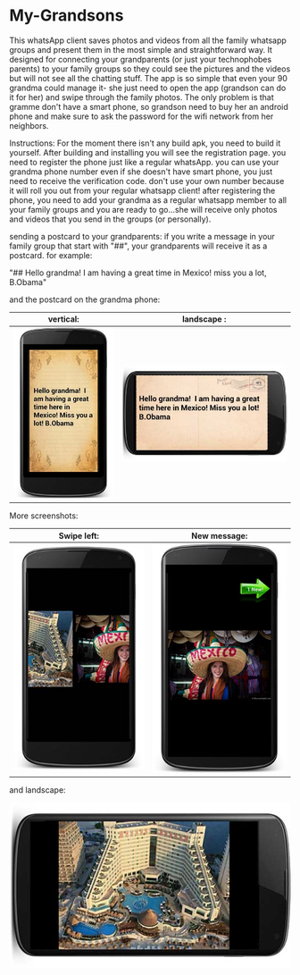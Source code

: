 # My-Grandsons

This whatsApp client saves photos and videos from all the family whatsapp groups and present them in the most simple and straightforward way.
It designed for connecting your grandparents (or just your technophobes parents) to your family groups so they could see the pictures and the videos but will not see 
all the chatting stuff. 
The app is so simple that even your 90 grandma could manage it- she just need to open the app (grandson can do it for her) and swipe through the family photos.
The only problem is that gramme don't have a smart phone, so grandson need to buy her an android phone and make sure to ask the password for the wifi network from
her neighbors. 


Instructions: 
For the moment there isn't any build apk, you need to build it yourself. 
After building and installing you will see the registration page. you need to register the phone just like a regular whatsApp. you can use your grandma phone number even if she 
doesn't have smart phone, you just need to receive the verification code. don't use your own number because it will roll you out from your regular whatsapp client! 
after registering the phone, you need to add your grandma as a regular whatsapp member to all your family groups and you are ready to go...she will receive only photos and videos that you send in the groups (or personally). 
 
 
sending a postcard to your grandparents:
if you write a message in your family group that start with "##", your grandparents will receive it as a postcard. 
for example:

"## Hello grandma! I am having a great time in Mexico! miss you a lot, B.Obama" 

and the postcard on the grandma phone:

vertical:            | landscape :
:-------------------------:|:-------------------------:
![](https://raw.githubusercontent.com/NirHUJI/My-Grandsons/master/screenShots/ScreenLock2.jpg)  |  ![](https://raw.githubusercontent.com/NirHUJI/My-Grandsons/master/screenShots/ScreenLock5.jpg)












More screenshots:





Swipe left:            |  New message:
:-------------------------:|:-------------------------:
![](https://raw.githubusercontent.com/NirHUJI/My-Grandsons/master/screenShots/ScreenLock3.jpg)  |  ![](https://raw.githubusercontent.com/NirHUJI/My-Grandsons/master/screenShots/ScreenLock4.jpg)








and landscape:

![alt tag](https://raw.githubusercontent.com/NirHUJI/My-Grandsons/master/screenShots/ScreenLock1.jpg)















